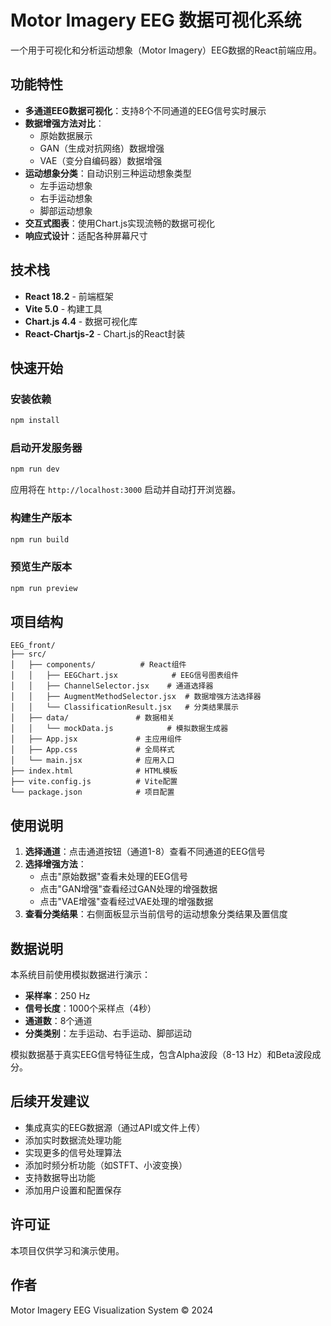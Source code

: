 # Motor Imagery EEG 数据可视化系统

一个用于可视化和分析运动想象（Motor Imagery）EEG数据的React前端应用。

## 功能特性

- **多通道EEG数据可视化**：支持8个不同通道的EEG信号实时展示
- **数据增强方法对比**：
  - 原始数据展示
  - GAN（生成对抗网络）数据增强
  - VAE（变分自编码器）数据增强
- **运动想象分类**：自动识别三种运动想象类型
  - 左手运动想象
  - 右手运动想象
  - 脚部运动想象
- **交互式图表**：使用Chart.js实现流畅的数据可视化
- **响应式设计**：适配各种屏幕尺寸

## 技术栈

- **React 18.2** - 前端框架
- **Vite 5.0** - 构建工具
- **Chart.js 4.4** - 数据可视化库
- **React-Chartjs-2** - Chart.js的React封装

## 快速开始

### 安装依赖

```bash
npm install
```

### 启动开发服务器

```bash
npm run dev
```

应用将在 `http://localhost:3000` 启动并自动打开浏览器。

### 构建生产版本

```bash
npm run build
```

### 预览生产版本

```bash
npm run preview
```

## 项目结构

```
EEG_front/
├── src/
│   ├── components/          # React组件
│   │   ├── EEGChart.jsx            # EEG信号图表组件
│   │   ├── ChannelSelector.jsx    # 通道选择器
│   │   ├── AugmentMethodSelector.jsx  # 数据增强方法选择器
│   │   └── ClassificationResult.jsx   # 分类结果展示
│   ├── data/               # 数据相关
│   │   └── mockData.js            # 模拟数据生成器
│   ├── App.jsx             # 主应用组件
│   ├── App.css             # 全局样式
│   └── main.jsx            # 应用入口
├── index.html              # HTML模板
├── vite.config.js          # Vite配置
└── package.json            # 项目配置
```

## 使用说明

1. **选择通道**：点击通道按钮（通道1-8）查看不同通道的EEG信号
2. **选择增强方法**：
   - 点击"原始数据"查看未处理的EEG信号
   - 点击"GAN增强"查看经过GAN处理的增强数据
   - 点击"VAE增强"查看经过VAE处理的增强数据
3. **查看分类结果**：右侧面板显示当前信号的运动想象分类结果及置信度

## 数据说明

本系统目前使用模拟数据进行演示：

- **采样率**：250 Hz
- **信号长度**：1000个采样点（4秒）
- **通道数**：8个通道
- **分类类别**：左手运动、右手运动、脚部运动

模拟数据基于真实EEG信号特征生成，包含Alpha波段（8-13 Hz）和Beta波段成分。

## 后续开发建议

- 集成真实的EEG数据源（通过API或文件上传）
- 添加实时数据流处理功能
- 实现更多的信号处理算法
- 添加时频分析功能（如STFT、小波变换）
- 支持数据导出功能
- 添加用户设置和配置保存

## 许可证

本项目仅供学习和演示使用。

## 作者

Motor Imagery EEG Visualization System © 2024

